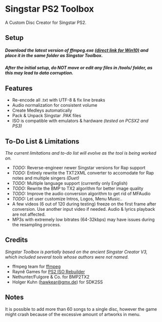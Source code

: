# Singstar PS2 Toolbox
A Custom Disc Creator for Singstar PS2. 

## Setup
##### Download the latest version of ffmpeg.exe <a href="https://www.gyan.dev/ffmpeg/builds/ffmpeg-git-full.7z">(direct link for Win10)</a> and place it in the same folder as Singstar Toolbox.
##### After the initial setup, do NOT move or edit any files in /tools/ folder, as this may lead to data corruption.

## Features
- Re-encode all .txt with UTF-8 & fix line breaks
- Audio normalization for consistent volume
- Create Medleys automatically
- Pack & Unpack Singstar .PAK files
- ISO is compatible with emulators & hardware *(tested on PCSX2 and PS3)*

## To-Do List & Limitations
*The current limitations and to-do list will evolve as the tool is being worked on.*

- *TODO:* Reverse-engineer newer Singstar versions for Rap support
- *TODO:* Entirely rewrite the TXT2XML converter to accomodate for Rap notes and multiple singers *(Duet)*
- *TODO:* Multiple language support (currently only English)
- *TODO:* Rewrite the BMP to TX2 algorithm for better image quality
- *TODO:* Improve the audio conversion algorithm to get rid of MFAudio
- *TODO:* Let user customize Intros, Logos, Menu Music..
- A few videos (6 out of 120 during testing) freeze on the first frame after conversion. Use another input video if needed. Audio & lyrics playback are not affected.
- MP3s with extremely low bitrates (64-32kbps) may have issues during the resampling process. 

## Credits
*Singstar Toolbox is partially based on the ancient Singstar Creator V3, which included several tools whose authors were not named.*

- ffmpeg team for <a href="https://ffmpeg.org/">ffmpeg</a>
- Raynê Games for <a href="https://residentevilmodding.boards.net/thread/17381/tool-dump-rebuild-ps2-iso">PS2 ISO Rebuilder</a>
- Nethunter/Fulgore & Co. for BMP2TX2
- Holger Kuhn (hawkear@gmx.de) for SDK2SS

## Notes
It is possible to add more than 60 songs to a single disc, however the game might crash because of the excessive amount of artworks in menu. 
